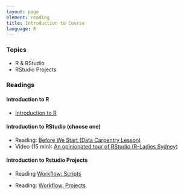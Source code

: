 ```yaml
---
layout: page
element: reading
title: Introduction to Course
language: R
---
```


### Topics

* R & RStudio
* RStudio Projects

### Readings

#### Introduction to R

* [Introduction to R](http://www.datacarpentry.org/R-ecology-lesson/01-intro-to-r.html)

#### Introduction to RStudio (choose one)

* Reading: [Before We Start (Data Carpentry Lesson)](http://www.datacarpentry.org/R-ecology-lesson/00-before-we-start.html)
* Video (15 min): [An opinionated tour of RStudio (R-Ladies Sydney)](https://www.youtube.com/watch?v=kfcX5DEMAp4)

#### Introduction to Rstudio Projects

* Reading [Workflow: Scripts](https://r4ds.had.co.nz/workflow-scripts.html)

* Reading: [Workflow: Projects](https://r4ds.had.co.nz/workflow-projects.html)
